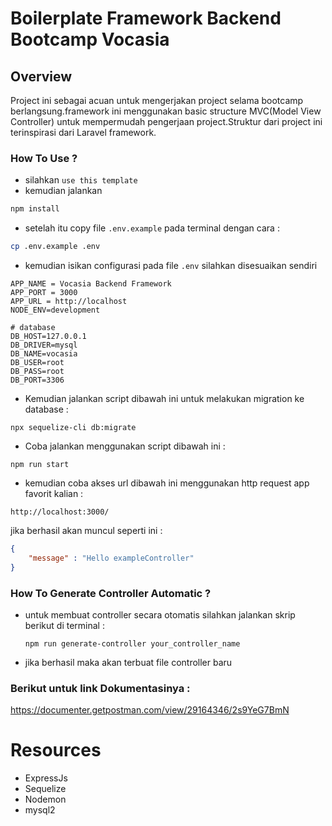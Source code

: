 # Boilerplate Framework Backend Bootcamp Vocasia

## Overview
 Project ini sebagai acuan untuk mengerjakan project selama bootcamp berlangsung.framework ini menggunakan basic structure MVC(Model View Controller) untuk mempermudah pengerjaan project.Struktur dari project ini terinspirasi dari Laravel framework.

### How To Use ?
* silahkan `use this template`
* kemudian jalankan 

```bash
npm install
```
* setelah itu copy file `.env.example` pada terminal dengan cara :

```bash
cp .env.example .env
```
* kemudian isikan configurasi pada file `.env` silahkan disesuaikan sendiri
```
APP_NAME = Vocasia Backend Framework
APP_PORT = 3000
APP_URL = http://localhost
NODE_ENV=development

# database
DB_HOST=127.0.0.1
DB_DRIVER=mysql
DB_NAME=vocasia
DB_USER=root
DB_PASS=root
DB_PORT=3306

```
* Kemudian jalankan script dibawah ini untuk melakukan migration ke database : 
```
npx sequelize-cli db:migrate
```
* Coba jalankan menggunakan script dibawah ini : 
```
npm run start
```
* kemudian coba akses url dibawah ini menggunakan http request app favorit kalian :
```
http://localhost:3000/
```
jika berhasil akan muncul seperti ini : 
```json
{
    "message" : "Hello exampleController"
}
```

### How To Generate Controller Automatic ?
* untuk membuat controller secara otomatis silahkan jalankan skrip berikut di terminal :
  ```
  npm run generate-controller your_controller_name
  ```
* jika berhasil maka akan terbuat file controller baru
  
### Berikut untuk link Dokumentasinya :
https://documenter.getpostman.com/view/29164346/2s9YeG7BmN

# Resources 
* ExpressJs
* Sequelize
* Nodemon
* mysql2
